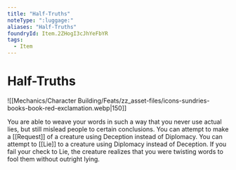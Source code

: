 ```yaml
---
title: "Half-Truths"
noteType: ":luggage:"
aliases: "Half-Truths"
foundryId: Item.2ZHogI3cJhYeFbYR
tags:
  - Item
---
```


# Half-Truths
![[Mechanics/Character Building/Feats/zz_asset-files/icons-sundries-books-book-red-exclamation.webp|150]]

You are able to weave your words in such a way that you never use actual lies, but still mislead people to certain conclusions. You can attempt to make a [[Request]] of a creature using Deception instead of Diplomacy. You can attempt to [[Lie]] to a creature using Diplomacy instead of Deception. If you fail your check to Lie, the creature realizes that you were twisting words to fool them without outright lying.
